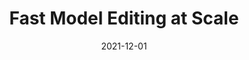 ---
title: "Fast Model Editing at Scale"
authors:
- Eric A Mitchell
- Charles Lin
- Antoine Bosselut
- Chelsea Finn
- Christopher D Manning

date: "2021-12-01"

publication: "Preprint."

links:
    arxiv: https://arxiv.org/abs/2110.11309
    code: https://github.com/eric-mitchell/mend
    site: https://sites.google.com/view/mend-editing
---